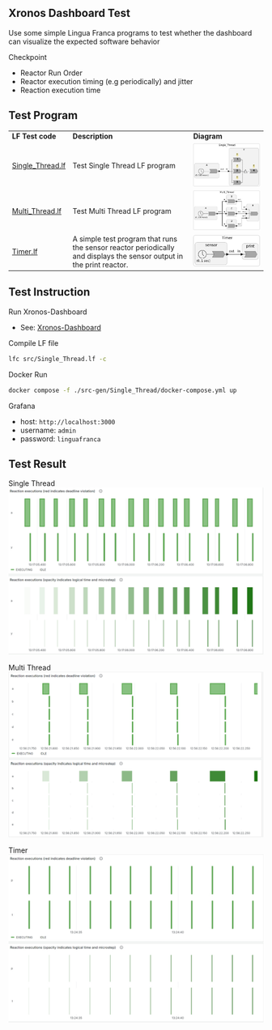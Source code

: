 ## Xronos Dashboard Test
Use some simple Lingua Franca programs to test whether the dashboard can visualize the expected software behavior

Checkpoint
- Reactor Run Order
- Reactor execution timing (e.g periodically) and jitter
- Reaction execution time

## Test Program

<table>
<tr>
<td> <b>LF Test code</b> </td>
<td> <b>Description</b> </td>
<td> <b>Diagram</b> </td>
</tr>
<tr>
<td> <a href="src/Single_Thread.lf">Single_Thread.lf</a>
<td> Test Single Thread LF program </td>
<td> <img src="doc/pic/Single_Thread.png" alt="Single_Thread.png" width="400">
</tr>
<tr>
<td> <a href="src/Multi_Thread.lf">Multi_Thread.lf</a>
<td> Test Multi Thread LF program </td>
<td> <img src="doc/pic/Multi_Thread.png" alt="Multi_Thread.png" width="400">
</tr>
<tr>
<td> <a href="src/Timer.lf">Timer.lf</a>
<td> A simple test program that runs the sensor reactor periodically and displays the sensor output in the print reactor.  </td>
<td> <img src="doc/pic/Timer.png" alt="Timer.png" width="400">
</tr>
</table>

## Test Instruction

Run Xronos-Dashboard
- See: [Xronos-Dashboard](https://github.com/xronos-inc/xronos-dashboard/tree/main)

Compile LF file
```sh
lfc src/Single_Thread.lf -c
```

Docker Run 
```sh
docker compose -f ./src-gen/Single_Thread/docker-compose.yml up
```
Grafana
- host: `http://localhost:3000`
- username: `admin`
- password: `linguafranca`

## Test Result

Single Thread
<img src="doc/pic/Single_Thread_Result.png" alt="Single_Thread_Result">

Multi Thread
<img src="doc/pic/Multi_Thread_Result.png" alt="Multi_Thread_Result">

Timer
<img src="doc/pic/Timer_Result.png" alt="Timer_Result">
